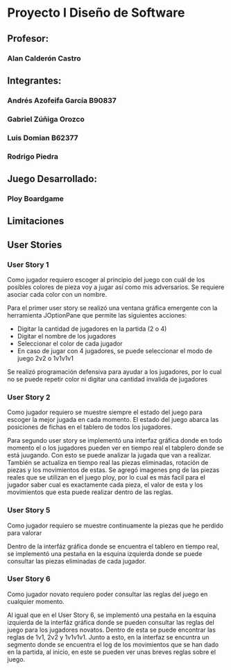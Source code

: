 # Proyecto I Diseño de Software

## Profesor:
### Alan Calderón Castro

## Integrantes:
### Andrés Azofeifa García B90837
### Gabriel Zúñiga Orozco
### Luis Domian B62377
### Rodrigo Piedra

## Juego Desarrollado:
### Ploy Boardgame

## Limitaciones

## User Stories

### User Story 1

Como jugador requiero escoger al principio del juego con cuál de los posibles colores de pieza voy a jugar así como mis adversarios. Se requiere asociar cada color con un nombre.

Para el primer user story se realizó una ventana gráfica emergente con la herramienta JOptionPane que permite las siguientes acciones:

- Digitar la cantidad de jugadores en la partida (2 o 4)
- Digitar el nombre de los jugadores 
- Seleccionar el color de cada jugador
- En caso de jugar con 4 jugadores, se puede seleccionar el modo de juego 2v2 o 1v1v1v1

Se realizó programación defensiva para ayudar a los jugadores, por lo cual no se puede repetir color ni digitar una cantidad invalida de jugadores

### User Story 2

Como jugador requiero se muestre siempre el estado del juego para escoger la mejor jugada en cada momento. El estado del juego abarca las posiciones de fichas en el tablero de todos los jugadores.

Para segundo user story se implementó una interfaz gráfica donde en todo momento el o los jugadores pueden ver en tiempo real el tabplero donde se está juugando. Con esto se puede analizar la jugada que van a realizar. También se actualiza en tiempo real las piezas eliminadas, rotación de piezas y los movimientos de estas. Se agregó imagenes png de las piezas reales que se utilizan en el juego ploy, por lo cual es más facil para el jugador saber cual es exactamente cada pieza, el valor de esta y los movimientos que esta puede realizar dentro de las reglas.

### User Story 5

Como jugador requiero se muestre continuamente la piezas que he perdido para valorar

Dentro de la interfáz gráfica donde se encuentra el tablero en tiempo real, se implementó una pestaña en la esquina izquierda donde se puede consultar las piezas eliminadas de cada jugador.

### User Story 6

Como jugador novato requiero poder consultar las reglas del juego en cualquier momento.

Al igual que en el User Story 6, se implementó una pestaña en la esquina izquierda de la interfáz gráfica donde se pueden consultar las reglas del juego para los jugadores novatos. Dentro de esta se puede encontrar las reglas de 1v1, 2v2 y 1v1v1v1. Junto a esto, en la interfaz se encuntra un segmento donde se encuentra el log de los movimientos que se han dado en la partida, al inicio, en este se pueden ver unas breves reglas sobre el juego.
